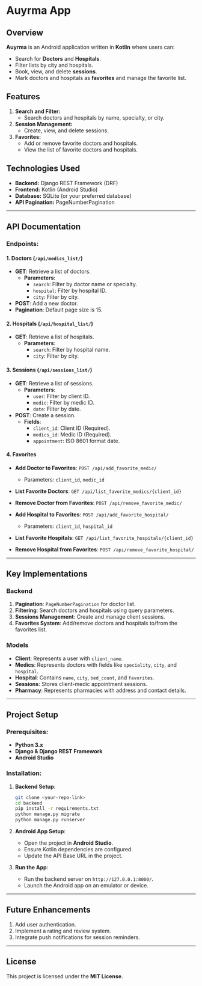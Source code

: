 
# Auyrma App

## Overview
**Auyrma** is an Android application written in **Kotlin** where users can:
- Search for **Doctors** and **Hospitals**.
- Filter lists by city and hospitals.
- Book, view, and delete **sessions**.
- Mark doctors and hospitals as **favorites** and manage the favorite list.

## Features
1. **Search and Filter:**
   - Search doctors and hospitals by name, specialty, or city.
2. **Session Management:**
   - Create, view, and delete sessions.
3. **Favorites:**
   - Add or remove favorite doctors and hospitals.
   - View the list of favorite doctors and hospitals.

## Technologies Used
- **Backend:** Django REST Framework (DRF)
- **Frontend:** Kotlin (Android Studio)
- **Database:** SQLite (or your preferred database)
- **API Pagination:** PageNumberPagination

---

## API Documentation

### Endpoints:

#### 1. Doctors (`/api/medics_list/`)
- **GET**: Retrieve a list of doctors.
  - **Parameters**:
    - `search`: Filter by doctor name or specialty.
    - `hospital`: Filter by hospital ID.
    - `city`: Filter by city.
- **POST**: Add a new doctor.
- **Pagination**: Default page size is 15.

#### 2. Hospitals (`/api/hospital_list/`)
- **GET**: Retrieve a list of hospitals.
  - **Parameters**:
    - `search`: Filter by hospital name.
    - `city`: Filter by city.

#### 3. Sessions (`/api/sessions_list/`)
- **GET**: Retrieve a list of sessions.
  - **Parameters**:
    - `user`: Filter by client ID.
    - `medic`: Filter by medic ID.
    - `date`: Filter by date.
- **POST**: Create a session.
  - **Fields**:
    - `client_id`: Client ID (Required).
    - `medics_id`: Medic ID (Required).
    - `appointment`: ISO 8601 format date.

#### 4. Favorites
- **Add Doctor to Favorites**: `POST /api/add_favorite_medic/`
  - Parameters: `client_id`, `medic_id`
- **List Favorite Doctors**: `GET /api/list_favorite_medics/{client_id}`
- **Remove Doctor from Favorites**: `POST /api/remove_favorite_medic/`

- **Add Hospital to Favorites**: `POST /api/add_favorite_hospital/`
  - Parameters: `client_id`, `hospital_id`
- **List Favorite Hospitals**: `GET /api/list_favorite_hospitals/{client_id}`
- **Remove Hospital from Favorites**: `POST /api/remove_favorite_hospital/`

---

## Key Implementations

### Backend
1. **Pagination**: `PageNumberPagination` for doctor list.
2. **Filtering**: Search doctors and hospitals using query parameters.
3. **Sessions Management**: Create and manage client sessions.
4. **Favorites System**: Add/remove doctors and hospitals to/from the favorites list.

### Models
- **Client**: Represents a user with `client_name`.
- **Medics**: Represents doctors with fields like `speciality`, `city`, and `hospital`.
- **Hospital**: Contains `name`, `city`, `bed_count`, and `favorites`.
- **Sessions**: Stores client-medic appointment sessions.
- **Pharmacy**: Represents pharmacies with address and contact details.

---

## Project Setup

### Prerequisites:
- **Python 3.x**
- **Django & Django REST Framework**
- **Android Studio**

### Installation:

1. **Backend Setup**:
   ```bash
   git clone <your-repo-link>
   cd backend
   pip install -r requirements.txt
   python manage.py migrate
   python manage.py runserver
   ```

2. **Android App Setup**:
   - Open the project in **Android Studio**.
   - Ensure Kotlin dependencies are configured.
   - Update the API Base URL in the project.

3. **Run the App**:
   - Run the backend server on `http://127.0.0.1:8000/`.
   - Launch the Android app on an emulator or device.

---

## Future Enhancements
1. Add user authentication.
2. Implement a rating and review system.
3. Integrate push notifications for session reminders.

---

## License
This project is licensed under the **MIT License**.

